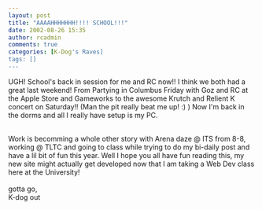 ```yaml
---
layout: post
title: "AAAAHHHHHHH!!!! SCHOOL!!!"
date: 2002-08-26 15:35
author: rcadmin
comments: true
categories: [K-Dog's Raves]
tags: []
---
```

UGH! School's back in session for me and RC now!! I think we both had a great last weekend! From Partying in Columbus Friday with Goz and RC at the Apple Store and Gameworks to the awesome Krutch and Relient K concert on Saturday!! (Man the pit really beat me up! :) ) Now I'm back in the dorms and all I really have setup is my PC.
<br />

<br />
Work is becomming a whole other story with Arena daze @ ITS from 8-8, working @ TLTC and going to class while trying to do my bi-daily post and have a lil bit of fun this year. Well I hope you all have fun reading this, my new site might actually get developed now that I am taking a Web Dev class here at the University!
<br />

<br />
gotta go,
<br />
K-dog out
